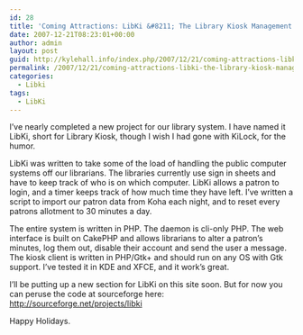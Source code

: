 ```yaml
---
id: 28
title: 'Coming Attractions: LibKi &#8211; The Library Kiosk Management System'
date: 2007-12-21T08:23:01+00:00
author: admin
layout: post
guid: http://kylehall.info/index.php/2007/12/21/coming-attractions-libki-the-library-kiosk-management-system/
permalink: /2007/12/21/coming-attractions-libki-the-library-kiosk-management-system/
categories:
  - Libki
tags:
  - LibKi
---
```

I&#8217;ve nearly completed a new project for our library system. I have named it LibKi, short for Library Kiosk, though I wish I had gone with KiLock, for the humor.

LibKi was written to take some of the load of handling the public computer systems off our librarians. The libraries currently use sign in sheets and have to keep track of who is on which computer. LibKi allows a patron to login, and a timer keeps track of how much time they have left. I&#8217;ve written a script to import our patron data from Koha each night, and to reset every patrons allotment to 30 minutes a day.

The entire system is written in PHP. The daemon is cli-only PHP. The web interface is built on CakePHP and allows librarians to alter a patron&#8217;s minutes, log them out, disable their account and send the user a message. The kiosk client is written in PHP/Gtk+ and should run on any OS with Gtk support. I&#8217;ve tested it in KDE and XFCE, and it work&#8217;s great.

I&#8217;ll be putting up a new section for LibKi on this site soon. But for now you can peruse the code at sourceforge here: <a href="http://http://sourceforge.net/projects/libki" target="_blank">http://sourceforge.net/projects/libki</a>

Happy Holidays.